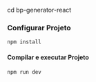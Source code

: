 cd bp-generator-react
### Configurar Projeto
```
npm install
```

#### Compilar e executar Projeto
```
npm run dev
```